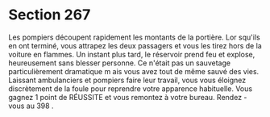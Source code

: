 # Section 267

Les pompiers découpent rapidement les montants de la portière. Lor squ'ils en ont
terminé, vous attrapez les deux passagers et vous les tirez hors de la voiture en flammes.
Un instant plus tard, le réservoir prend feu et explose, heureusement sans blesser
personne. Ce n'était pas un sauvetage particulièrement dramatique m ais vous avez tout de
même sauvé des vies. Laissant ambulanciers et pompiers faire leur travail, vous vous
éloignez discrètement de la foule pour reprendre votre apparence habituelle. Vous gagnez
1 point de RÉUSSITE et vous remontez à votre bureau. Rendez -vous au  398 .